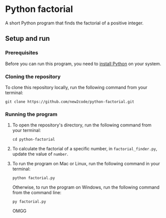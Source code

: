 # Python factorial

A short Python program that finds the factorial of a positive integer.

## Setup and run

### Prerequisites

Before you can run this program, you need to [install Python](https://www.python.org/downloads/) on your system.

### Cloning the repository

To clone this repository locally, run the following command from your terminal:

```shell copy
git clone https://github.com/new2code/python-factorial.git
```

### Running the program

1. To open the repository's directory, run the following command from your terminal:

    ```shell copy
    cd python-factorial
    ```

2. To calculate the factorial of a specific number, in `factorial_finder.py`, update the value of `number`.
3. To run the program on Mac or Linux, run the following command in your terminal:

    ```shell copy
    python factorial.py
    ```

    Otherwise, to run the program on Windows, run the following command from the command line:

    ```shell copy
    py factorial.py
    ```

    OMGG
